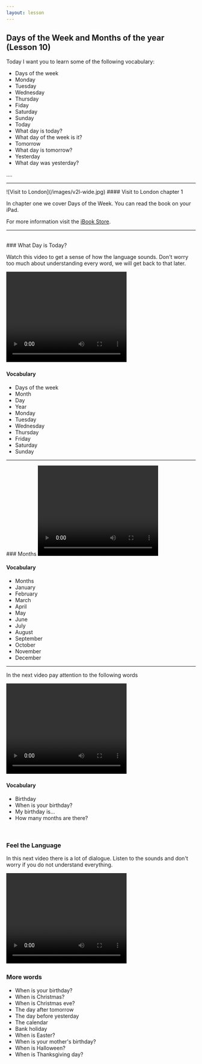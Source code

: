 ```yaml
---
layout: lesson
---
```

## Days of the Week and Months of the year (Lesson 10)


Today I want you to learn some of the following vocabulary:

* Days of the week
* Monday 
* Tuesday 
* Wednesday
* Thursday
* Fiday 
* Saturday 
* Sunday
* Today
* What day is today?
* What day of the week is it?
* Tomorrow
* What day is tomorrow?
* Yesterday
* What day was yesterday? 

….

<hr>
![Visit to London](/images/v2l-wide.jpg)
#### Visit to London chapter 1

In chapter one we cover Days of the Week. 
You can read the book on your iPad.

For more information visit the [iBook Store](https://itunes.apple.com/us/book/portuguese-for-travelers/id568515833).

<hr>

<br class="column">
### What Day is Today?

Watch this video to get a sense of how the language sounds. Don't worry too much about understanding every word, we will get back to that later.


<video width="320" height="240" preload="none">
    <source type="video/youtube" src="http://www.youtube.com/watch?v=t30pv7ldSwQ" />
</video>

#### Vocabulary

* Days of the week
* Month 
* Day 
* Year
* Monday 
* Tuesday 
* Wednesday
* Thursday 
* Friday 
* Saturday
* Sunday

<hr>
### Months 

<video width="320" height="240" preload="none">
    <source type="video/youtube" src="http://www.youtube.com/watch?v=8ZlckJs9_Ks" />
</video>

#### Vocabulary

* Months
* January
* February 
* March 
* April
* May
* June 
* July 
* August
* September
* October
* November
* December 

<hr>

In the next video pay attention to the following words


<video width="320" height="240" preload="none">
    <source type="video/youtube" src="http://www.youtube.com/watch?v=KGyl0LFEVCA" />
</video>

#### Vocabulary

* Birthday
* When is your birthday?
* My birthday is...
* How many months are there? 



<br class="column">

### Feel the Language

In this next video there is a lot of dialogue. 
Listen to the sounds and don't worry if you do not understand everything.

<video width="320" height="240" preload="none">
    <source type="video/youtube" src="http://www.youtube.com/watch?v=kIyQozT8XWM" />
</video>


<br class="column">

### More words


* When is your birthday?
* When is Christmas?
* When is Christmas eve?
* The day after tomorrow 
* The day before yesterday
* The calendar
* Bank holiday 
* When is Easter?
* When is your mother's birthday?
* When is Halloween?
* When is Thanksgiving day?





